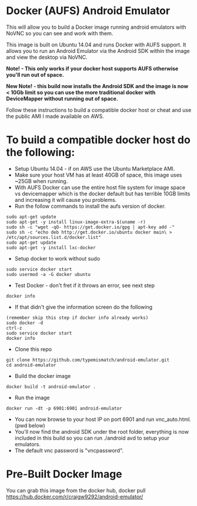 # Docker (AUFS) Android Emulator
This will allow you to build a Docker image running android emulators with NoVNC so you can see and work with them.

This image is built on Ubuntu 14.04 and runs Docker with AUFS support. It allows you to run an Android Emulator via the Android SDK within the image and view the desktop via NoVNC.

**Note! - This only works if your docker host supports AUFS otherwise you'll run out of space.**

**New Note! - this build now installs the Android SDK and the image is now < 10Gb limit so you can use the more traditional docker with DeviceMapper without running out of space.**

Follow these instructions to build a compatible docker host or cheat and use the public AMI I made available on AWS.

# To build a compatible docker host do the following:
* Setup Ubuntu 14.04 - if on AWS use the Ubuntu Marketplace AMI.
* Make sure your host VM has at least 40GB of space, this image uses ~25GB when running.
* With AUFS Docker can use the entire host file system for image space vs devicemapper which is the docker default but has terrible 10GB limits and increasing it will cause you problems.
* Run the follow commands to install the aufs version of docker.
```
sudo apt-get update
sudo apt-get -y install linux-image-extra-$(uname -r)
sudo sh -c "wget -qO- https://get.docker.io/gpg | apt-key add -"
sudo sh -c "echo deb http://get.docker.io/ubuntu docker main\ > /etc/apt/sources.list.d/docker.list"
sudo apt-get update
sudo apt-get -y install lxc-docker
```
* Setup docker to work without sudo
```
sudo service docker start
sudo usermod -a -G docker ubuntu
```
* Test Docker - don't fret if it throws an error, see next step
```
docker info
```
* If that didn't give the information screen do the following
```
(remember skip this step if docker info already works)
sudo docker -d
ctrl-z
sudo service docker start
docker info
```
* Clone this repo
```
git clone https://github.com/typemismatch/android-emulator.git
cd android-emulator
```
* Build the docker image
```
docker build -t android-emulator .
```
* Run the image
```
docker run -dt -p 6901:6901 android-emulator
```
* You can now browse to your host IP on port 6901 and run vnc_auto.html. (pwd below)
* You'll now find the android SDK under the root folder, everything is now included in this build so you can run ./android avd to setup your emulators.
* The default vnc password is "vncpassword".

# Pre-Built Docker Image

You can grab this image from the docker hub, docker pull https://hub.docker.com/r/craigw9292/android-emulator/
